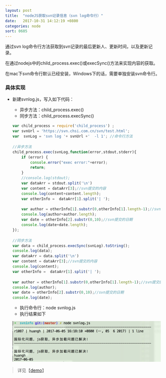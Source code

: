 ```yaml
---
layout: post
title:  "nodeJS获取svn记录信息（svn log命令行）"
date:   2017-10-31 14:12:19 +0800
categories: node
sort: 0605
---
```


通过svn log命令行方法获取到svn记录的最后更新人、更新时间，以及更新记录。

在通过nodejs中的child_process.exec()或execSync()方法来实现内容的获取。

在mac下svn命令行默认已经安装，Windows下的话，需要单独安装svn命令行。

### 具体实现

- 新建svnlog.js，写入如下代码：

  - 异步方法：child_process.exec()
  - 同步方法：child_process.execSync()

  ```js
  var child_process = require('child_process') ;
  var svnUrl = 'https://svn.chsi.com.cn/svn/test.html';
  var  svnLog = 'svn log '+ svnUrl +'  -l 1'; //命令行方法

  //异步方法
  child_process.exec(svnLog,function(error,stdout,stderr){
      if (error) {
          console.error("exec error:"+error);
          return;
      }
      //console.log(stdout);
      var dataArr = stdout.split('\n')
      var content = dataArr[3];//svn提交的内容
      console.log(content+content.length);
      var otherInfo =  dataArr[1].split('| ');

      var author = otherInfo[1].substr(0,otherInfo[1].length-1);//svn提交的作者
      console.log(author+author.length);
      var date = otherInfo[2].substr(0,10);//svn提交的日期
      console.log(date+date.length);
  });

  //同步方法
  var data = child_process.execSync(svnLog).toString();
  console.log(data);
  var dataArr = data.split('\n')
  var content = dataArr[3];//svn提交的内容
  console.log(content);
  var otherInfo =  dataArr[1].split('| ');

  var author = otherInfo[1].substr(0,otherInfo[1].length-1);//svn提交的作者
  console.log(author);
  var date = otherInfo[2].substr(0,10);//svn提交的日期
  console.log(date);
  ```

  - 执行命令行：node svnlog.js
  - 执行结果如下

  ![效果图](/assets/node/0501.png)





> 详见【[demo](https://github.com/huanghui8030/node/tree/master/demo/svninfo/)】

